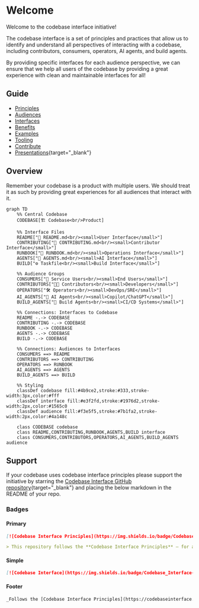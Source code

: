 # Welcome

Welcome to the codebase interface initiative!

The codebase interface is a set of principles and practices that allow us to identify and understand all perspectives of interacting with a codebase, including contributors, consumers, operators, AI agents, and build agents.

By providing specific interfaces for each audience perspective, we can ensure that we help all users of the codebase by providing a great experience with clean and maintainable interfaces for all!

## Guide

- [Principles](./principles.md)
- [Audiences](./audiences.md)
- [Interfaces](./interfaces.md)
- [Benefits](./benefits.md)
- [Examples](./examples.md)
- [Tooling](./tooling.md)
- [Contribute](./Contribute.md)
- [Presentations](https://codebaseinterface.org/presentations/){target="_blank"} 

## Overview

Remember your codebase is a product with multiple users. We should treat it as such by providing great experiences for all audiences that interact with it.

```mermaid
graph TD
    %% Central Codebase
    CODEBASE[🏗️ Codebase<br/>Product]
    
    %% Interface Files
    README["📖 README.md<br/><small>User Interface</small>"]
    CONTRIBUTING["👥 CONTRIBUTING.md<br/><small>Contributor Interface</small>"]
    RUNBOOK["🔧 RUNBOOK.md<br/><small>Operations Interface</small>"]
    AGENTS["🤖 AGENTS.md<br/><small>AI Interface</small>"]
    BUILD["⚙️ Taskfile<br/><small>Build Interface</small>"]
    
    %% Audience Groups
    CONSUMERS["👤 Service Users<br/><small>End Users</small>"]
    CONTRIBUTORS["🧑‍💻 Contributors<br/><small>Developers</small>"]
    OPERATORS["🛠️ Operators<br/><small>DevOps/SRE</small>"]
    AI_AGENTS["🤖 AI Agents<br/><small>Copilot/ChatGPT</small>"]
    BUILD_AGENTS["🚀 Build Agents<br/><small>CI/CD Systems</small>"]
    
    %% Connections: Interfaces to Codebase
    README -.-> CODEBASE
    CONTRIBUTING -.-> CODEBASE
    RUNBOOK -.-> CODEBASE
    AGENTS -.-> CODEBASE
    BUILD -.-> CODEBASE
    
    %% Connections: Audiences to Interfaces
    CONSUMERS ==> README
    CONTRIBUTORS ==> CONTRIBUTING
    OPERATORS ==> RUNBOOK
    AI_AGENTS ==> AGENTS
    BUILD_AGENTS ==> BUILD
    
    %% Styling
    classDef codebase fill:#4b9ce2,stroke:#333,stroke-width:3px,color:#fff
    classDef interface fill:#e3f2fd,stroke:#1976d2,stroke-width:2px,color:#1565c0
    classDef audience fill:#f3e5f5,stroke:#7b1fa2,stroke-width:2px,color:#4a148c
    
    class CODEBASE codebase
    class README,CONTRIBUTING,RUNBOOK,AGENTS,BUILD interface
    class CONSUMERS,CONTRIBUTORS,OPERATORS,AI_AGENTS,BUILD_AGENTS audience
```

## Support

If your codebase uses codebase interface principles please support the initiative by starring the [Codebase Interface GitHub repository](https://github.com/codebase-interface/codebaseinterface){target="_blank"} and placing the below markdown in the README of your repo.

### Badges

#### Primary

```md
[![Codebase Interface Principles](https://img.shields.io/badge/Codebase%20Interface-Principles-4b9ce2?style=flat-square&logo=semanticweb&logoColor=white)](https://codebaseinterface.org)

> This repository follows the **Codebase Interface Principles** — for a better experience for everyone who works with it.
```

#### Simple

```md
[![Codebase Interface](https://img.shields.io/badge/Codebase_Interface-Principles-blue?style=flat)](https://codebaseinterface.org)
```

#### Footer

```md
_Follows the [Codebase Interface Principles](https://codebaseinterface.org)._
```
